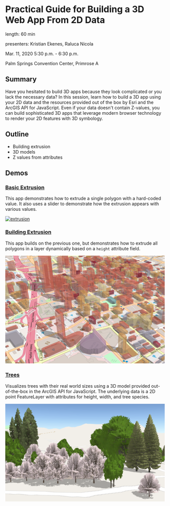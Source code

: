 # Practical Guide for Building a 3D Web App From 2D Data

length: 60 min

presenters: Kristian Ekenes, Raluca Nicola

Mar. 11, 2020 5:30 p.m. - 6:30 p.m.

Palm Springs Convention Center, Primrose A

## Summary

Have you hesitated to build 3D apps because they look complicated or you lack the necessary data? In this session, learn how to build a 3D app using your 2D data and the resources provided out of the box by Esri and the ArcGIS API for JavaScript. Even if your data doesn't contain Z-values, you can build sophisticated 3D apps that leverage modern browser technology to render your 2D features with 3D symbology.

## Outline

- Building extrusion
- 3D models
- Z values from attributes

## Demos

### [Basic Extrusion](https://ekenes.github.io/conferences/ds-2020/3d-viz-2d-data/demos/extrusion/index.html)

This app demonstrates how to extrude a single polygon with a hard-coded value. It also uses a slider to demonstrate how the extrusion appears with various values.

[![extrusion](images/extrusion.gif)](https://ekenes.github.io/conferences/ds-2020/3d-viz-2d-data/demos/extrusion/)

### [Building Extrusion](https://ekenes.github.io/conferences/ds-2020/3d-viz-2d-data/demos/buildings/index.html)

This app builds on the previous one, but demonstrates how to extrude all polygons in a layer dynamically based on a `height` attribute field.

[![buildings](images/buildings.png)](https://ekenes.github.io/conferences/ds-2020/3d-viz-2d-data/demos/buildings/)

### [Trees](https://ekenes.github.io/conferences/ds-2020/3d-viz-2d-data/demos/trees/2-models.html)

Visualizes trees with their real world sizes using a 3D model provided out-of-the-box in the ArcGIS API for JavaScript. The underlying data is a 2D point FeatureLayer with attributes for height, width, and tree species.

[![trees](images/trees.png)](https://ekenes.github.io/conferences/ds-2020/3d-viz-2d-data/demos/trees/2-models.html)
